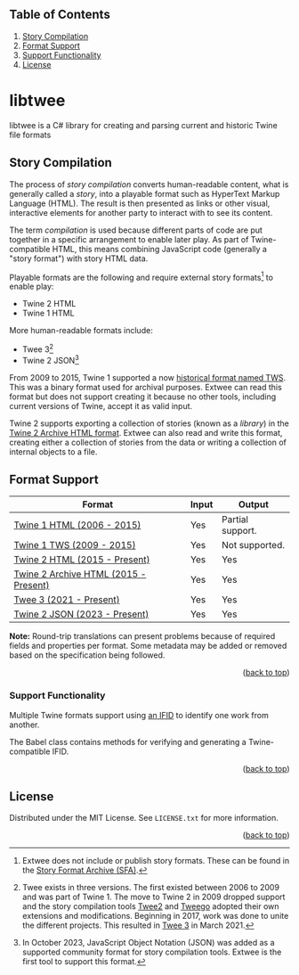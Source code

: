 <a name="readme-top"></a>

## Table of Contents

<ol>
  <li><a href="#story-compilation">Story Compilation</a></li>
  <li><a href="#format-support">Format Support</a></li>
  <li><a href="#support-functionality">Support Functionality</a></li>
  <li><a href="#license">License</a></li>
</ol>


# libtwee
libtwee is a C# library for creating and parsing current and historic Twine file formats

## Story Compilation

The process of *story compilation* converts human-readable content, what is generally called a *story*, into a playable format such as HyperText Markup Language (HTML). The result is then presented as links or other visual, interactive elements for another party to interact with to see its content.

The term *compilation* is used because different parts of code are put together in a specific arrangement to enable later play. As part of Twine-compatible HTML, this means combining JavaScript code (generally a "story format") with story HTML data.

Playable formats are the following and require external story formats[^1] to enable play:

- Twine 2 HTML
- Twine 1 HTML

More human-readable formats include:

- Twee 3[^2]
- Twine 2 JSON[^3]

From 2009 to 2015, Twine 1 supported a now [historical format named TWS](https://github.com/iftechfoundation/twine-specs/blob/master/twine-1-twsoutput.md). This was a binary format used for archival purposes. Extwee can read this format but does not support creating it because no other tools, including current versions of Twine, accept it as valid input.

Twine 2 supports exporting a collection of stories (known as a *library*) in the [Twine 2 Archive HTML format](https://github.com/iftechfoundation/twine-specs/blob/master/twine-2-archive-spec.md). Extwee can also read and write this format, creating either a collection of stories from the data or writing a collection of internal objects to a file.

[^1]: Extwee does not include or publish story formats. These can be found in the [Story Format Archive (SFA)](https://github.com/videlais/story-formats-archive).

[^2]: Twee exists in three versions. The first existed between 2006 to 2009 and was part of Twine 1. The move to Twine 2 in 2009 dropped support and the story compilation tools [Twee2](https://dan-q.github.io/twee2/) and [Tweego](https://www.motoslave.net/tweego/) adopted their own extensions and modifications. Beginning in 2017, work was done to unite the different projects. This resulted in [Twee 3](https://github.com/iftechfoundation/twine-specs/blob/master/twee-3-specification.md) in March 2021.

[^3]: In October 2023, JavaScript Object Notation (JSON) was added as a supported community format for story compilation tools. Extwee is the first tool to support this format.

## Format Support

| Format                                                                                                                           | Input | Output           |
|----------------------------------------------------------------------------------------------------------------------------------|-------|------------------|
| [ Twine 1 HTML (2006 - 2015) ]( https://github.com/iftechfoundation/twine-specs/blob/master/twine-1-htmloutput-doc.md )          | Yes   | Partial support. |
| [ Twine 1 TWS (2009 - 2015) ]( https://github.com/iftechfoundation/twine-specs/blob/master/twine-1-twsoutput.md )                | Yes   | Not supported.   |
| [ Twine 2 HTML (2015 - Present) ]( https://github.com/iftechfoundation/twine-specs/blob/master/twine-2-htmloutput-spec.md )      | Yes   | Yes              |
| [ Twine 2 Archive HTML (2015 - Present) ]( https://github.com/iftechfoundation/twine-specs/blob/master/twine-2-archive-spec.md ) | Yes   | Yes              |
| [ Twee 3 (2021 - Present) ]( https://github.com/iftechfoundation/twine-specs/blob/master/twee-3-specification.md )               | Yes   | Yes              |
| [ Twine 2 JSON (2023 - Present) ]( https://github.com/iftechfoundation/twine-specs/blob/master/twine-2-jsonoutput-doc.md )       | Yes   | Yes              |

**Note:** Round-trip translations can present problems because of required fields and properties per format. Some metadata may be added or removed based on the specification being followed.

<p align="right">(<a href="#readme-top">back to top</a>)</p>

### Support Functionality

Multiple Twine formats support using [an IFID](https://ifdb.org/help-ifid) to identify one work from another.

The Babel class contains methods for verifying and generating a Twine-compatible IFID.

<p align="right">(<a href="#readme-top">back to top</a>)</p>

## License

Distributed under the MIT License. See `LICENSE.txt` for more information.

<p align="right">(<a href="#readme-top">back to top</a>)</p>
